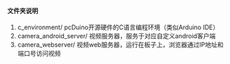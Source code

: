 #### 文件夹说明
1. c_environment/
    pcDuino开源硬件的C语言编程环境（类似Arduino IDE）
2. camera_android_server/
    视频服务器，服务于对应自定义android客户端
3. camera_webserver/
    视频web服务器，运行在板子上，浏览器通过IP地址和端口号访问视频
